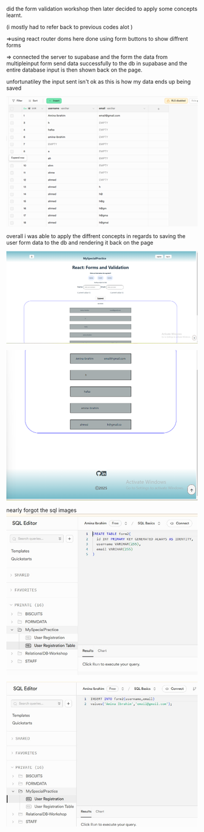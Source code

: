 did the form validation workshop then later decided to apply some concepts learnt.

(i mostly had to refer back to previous codes alot )

=>using react router doms here done using form buttons to show diffrent forms

=> connected the server to supabase and the form the data from multipleinput form send data successfully to the db in supabase and the entire database input is then shown back on the page.

unfortunatiley the input sent isn't ok as this is how my data ends up being saved

![alt text](dbImage.png)

overall i was able to apply the diffrent concepts in regards to saving the user form data to the db and rendering it back on the page

![alt text](image.png)

![alt text](image-1.png)

nearly forgot the sql images
![alt text](form2.jpg)

![alt text](form2insert.jpg)
